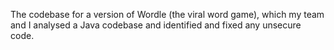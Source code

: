The codebase for a version of Wordle (the viral word game), which my team and I analysed a Java codebase and identified and fixed any unsecure code.
